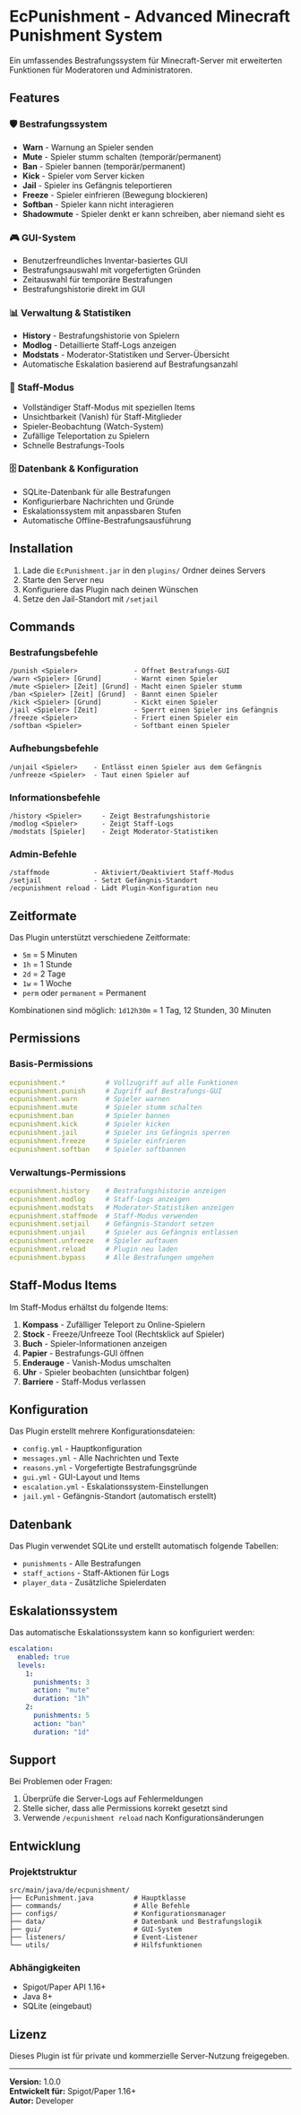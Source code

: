 # EcPunishment - Advanced Minecraft Punishment System

Ein umfassendes Bestrafungssystem für Minecraft-Server mit erweiterten Funktionen für Moderatoren und Administratoren.

## Features

### 🛡️ Bestrafungssystem
- **Warn** - Warnung an Spieler senden
- **Mute** - Spieler stumm schalten (temporär/permanent)
- **Ban** - Spieler bannen (temporär/permanent)
- **Kick** - Spieler vom Server kicken
- **Jail** - Spieler ins Gefängnis teleportieren
- **Freeze** - Spieler einfrieren (Bewegung blockieren)
- **Softban** - Spieler kann nicht interagieren
- **Shadowmute** - Spieler denkt er kann schreiben, aber niemand sieht es

### 🎮 GUI-System
- Benutzerfreundliches Inventar-basiertes GUI
- Bestrafungsauswahl mit vorgefertigten Gründen
- Zeitauswahl für temporäre Bestrafungen
- Bestrafungshistorie direkt im GUI

### 📊 Verwaltung & Statistiken
- **History** - Bestrafungshistorie von Spielern
- **Modlog** - Detaillierte Staff-Logs anzeigen
- **Modstats** - Moderator-Statistiken und Server-Übersicht
- Automatische Eskalation basierend auf Bestrafungsanzahl

### 👮 Staff-Modus
- Vollständiger Staff-Modus mit speziellen Items
- Unsichtbarkeit (Vanish) für Staff-Mitglieder
- Spieler-Beobachtung (Watch-System)
- Zufällige Teleportation zu Spielern
- Schnelle Bestrafungs-Tools

### 🗄️ Datenbank & Konfiguration
- SQLite-Datenbank für alle Bestrafungen
- Konfigurierbare Nachrichten und Gründe
- Eskalationssystem mit anpassbaren Stufen
- Automatische Offline-Bestrafungsausführung

## Installation

1. Lade die `EcPunishment.jar` in den `plugins/` Ordner deines Servers
2. Starte den Server neu
3. Konfiguriere das Plugin nach deinen Wünschen
4. Setze den Jail-Standort mit `/setjail`

## Commands

### Bestrafungsbefehle
```
/punish <Spieler>              - Öffnet Bestrafungs-GUI
/warn <Spieler> [Grund]        - Warnt einen Spieler
/mute <Spieler> [Zeit] [Grund] - Macht einen Spieler stumm
/ban <Spieler> [Zeit] [Grund]  - Bannt einen Spieler
/kick <Spieler> [Grund]        - Kickt einen Spieler
/jail <Spieler> [Zeit]         - Sperrt einen Spieler ins Gefängnis
/freeze <Spieler>              - Friert einen Spieler ein
/softban <Spieler>             - Softbant einen Spieler
```

### Aufhebungsbefehle
```
/unjail <Spieler>    - Entlässt einen Spieler aus dem Gefängnis
/unfreeze <Spieler>  - Taut einen Spieler auf
```

### Informationsbefehle
```
/history <Spieler>     - Zeigt Bestrafungshistorie
/modlog <Spieler>      - Zeigt Staff-Logs
/modstats [Spieler]    - Zeigt Moderator-Statistiken
```

### Admin-Befehle
```
/staffmode           - Aktiviert/Deaktiviert Staff-Modus
/setjail             - Setzt Gefängnis-Standort
/ecpunishment reload - Lädt Plugin-Konfiguration neu
```

## Zeitformate

Das Plugin unterstützt verschiedene Zeitformate:
- `5m` = 5 Minuten
- `1h` = 1 Stunde
- `2d` = 2 Tage
- `1w` = 1 Woche
- `perm` oder `permanent` = Permanent

Kombinationen sind möglich: `1d12h30m` = 1 Tag, 12 Stunden, 30 Minuten

## Permissions

### Basis-Permissions
```yaml
ecpunishment.*          # Vollzugriff auf alle Funktionen
ecpunishment.punish     # Zugriff auf Bestrafungs-GUI
ecpunishment.warn       # Spieler warnen
ecpunishment.mute       # Spieler stumm schalten
ecpunishment.ban        # Spieler bannen
ecpunishment.kick       # Spieler kicken
ecpunishment.jail       # Spieler ins Gefängnis sperren
ecpunishment.freeze     # Spieler einfrieren
ecpunishment.softban    # Spieler softbannen
```

### Verwaltungs-Permissions
```yaml
ecpunishment.history    # Bestrafungshistorie anzeigen
ecpunishment.modlog     # Staff-Logs anzeigen
ecpunishment.modstats   # Moderator-Statistiken anzeigen
ecpunishment.staffmode  # Staff-Modus verwenden
ecpunishment.setjail    # Gefängnis-Standort setzen
ecpunishment.unjail     # Spieler aus Gefängnis entlassen
ecpunishment.unfreeze   # Spieler auftauen
ecpunishment.reload     # Plugin neu laden
ecpunishment.bypass     # Alle Bestrafungen umgehen
```

## Staff-Modus Items

Im Staff-Modus erhältst du folgende Items:

1. **Kompass** - Zufälliger Teleport zu Online-Spielern
2. **Stock** - Freeze/Unfreeze Tool (Rechtsklick auf Spieler)
3. **Buch** - Spieler-Informationen anzeigen
4. **Papier** - Bestrafungs-GUI öffnen
5. **Enderauge** - Vanish-Modus umschalten
6. **Uhr** - Spieler beobachten (unsichtbar folgen)
7. **Barriere** - Staff-Modus verlassen

## Konfiguration

Das Plugin erstellt mehrere Konfigurationsdateien:

- `config.yml` - Hauptkonfiguration
- `messages.yml` - Alle Nachrichten und Texte
- `reasons.yml` - Vorgefertigte Bestrafungsgründe
- `gui.yml` - GUI-Layout und Items
- `escalation.yml` - Eskalationssystem-Einstellungen
- `jail.yml` - Gefängnis-Standort (automatisch erstellt)

## Datenbank

Das Plugin verwendet SQLite und erstellt automatisch folgende Tabellen:

- `punishments` - Alle Bestrafungen
- `staff_actions` - Staff-Aktionen für Logs
- `player_data` - Zusätzliche Spielerdaten

## Eskalationssystem

Das automatische Eskalationssystem kann so konfiguriert werden:

```yaml
escalation:
  enabled: true
  levels:
    1:
      punishments: 3
      action: "mute"
      duration: "1h"
    2:
      punishments: 5
      action: "ban"
      duration: "1d"
```

## Support

Bei Problemen oder Fragen:
1. Überprüfe die Server-Logs auf Fehlermeldungen
2. Stelle sicher, dass alle Permissions korrekt gesetzt sind
3. Verwende `/ecpunishment reload` nach Konfigurationsänderungen

## Entwicklung

### Projektstruktur
```
src/main/java/de/ecpunishment/
├── EcPunishment.java          # Hauptklasse
├── commands/                  # Alle Befehle
├── configs/                   # Konfigurationsmanager
├── data/                      # Datenbank und Bestrafungslogik
├── gui/                       # GUI-System
├── listeners/                 # Event-Listener
└── utils/                     # Hilfsfunktionen
```

### Abhängigkeiten
- Spigot/Paper API 1.16+
- Java 8+
- SQLite (eingebaut)

## Lizenz

Dieses Plugin ist für private und kommerzielle Server-Nutzung freigegeben.

---

**Version:** 1.0.0  
**Entwickelt für:** Spigot/Paper 1.16+  
**Autor:** Developer
